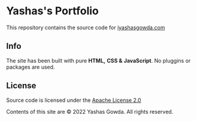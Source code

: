 # Yashas's Portfolio

This repository contains the source code for [iyashasgowda.com](https://iyashasgowda.com)

## Info

The site has been built with pure **HTML,** **CSS &** **JavaScript**. No pluggins or packages are used.

## License

Source code is licensed under the [Apache License 2.0](https://github.com/iyashasgowda/Portfolio/blob/master/LICENSE)

Contents of this site are © 2022 Yashas Gowda. All rights reserved.
